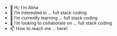 - 👋 Hi, I’m Alina
- 👀 I’m interested in ... full stack coding
- 🌱 I’m currently learning ... full stack coding
- 💞️ I’m looking to collaborate on ... full stack coding
- 📫 How to reach me ... here!

<!---
amishizaki/amishizaki is a ✨ special ✨ repository because its `README.md` (this file) appears on your GitHub profile.
You can click the Preview link to take a look at your changes.
--->
